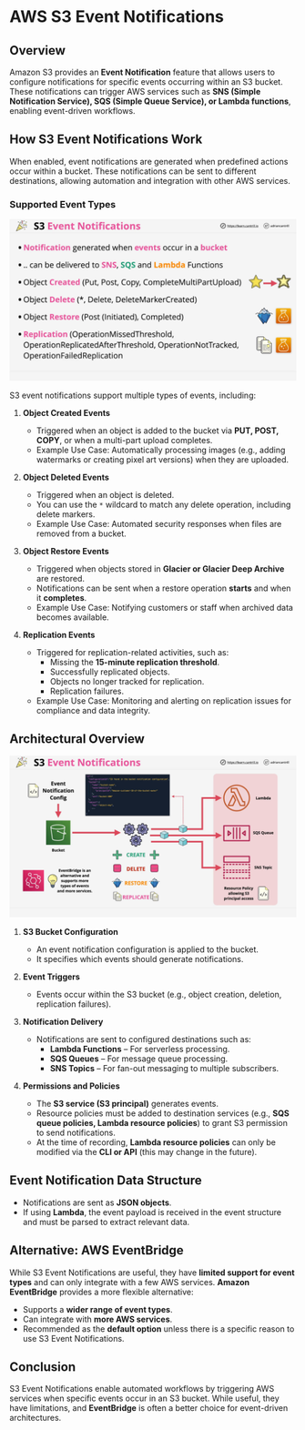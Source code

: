 # AWS S3 Event Notifications

## Overview

Amazon S3 provides an **Event Notification** feature that allows users to configure notifications for specific events occurring within an S3 bucket. These notifications can trigger AWS services such as **SNS (Simple Notification Service), SQS (Simple Queue Service), or Lambda functions**, enabling event-driven workflows.

## How S3 Event Notifications Work

When enabled, event notifications are generated when predefined actions occur within a bucket. These notifications can be sent to different destinations, allowing automation and integration with other AWS services.

### Supported Event Types

![alt text](./Images/image-42.png)

S3 event notifications support multiple types of events, including:

1. **Object Created Events**

   - Triggered when an object is added to the bucket via **PUT, POST, COPY**, or when a multi-part upload completes.
   - Example Use Case: Automatically processing images (e.g., adding watermarks or creating pixel art versions) when they are uploaded.

2. **Object Deleted Events**

   - Triggered when an object is deleted.
   - You can use the `*` wildcard to match any delete operation, including delete markers.
   - Example Use Case: Automated security responses when files are removed from a bucket.

3. **Object Restore Events**

   - Triggered when objects stored in **Glacier or Glacier Deep Archive** are restored.
   - Notifications can be sent when a restore operation **starts** and when it **completes**.
   - Example Use Case: Notifying customers or staff when archived data becomes available.

4. **Replication Events**
   - Triggered for replication-related activities, such as:
     - Missing the **15-minute replication threshold**.
     - Successfully replicated objects.
     - Objects no longer tracked for replication.
     - Replication failures.
   - Example Use Case: Monitoring and alerting on replication issues for compliance and data integrity.

## Architectural Overview

![alt text](./Images/image-41.png)

1. **S3 Bucket Configuration**

   - An event notification configuration is applied to the bucket.
   - It specifies which events should generate notifications.

2. **Event Triggers**

   - Events occur within the S3 bucket (e.g., object creation, deletion, replication failures).

3. **Notification Delivery**

   - Notifications are sent to configured destinations such as:
     - **Lambda Functions** – For serverless processing.
     - **SQS Queues** – For message queue processing.
     - **SNS Topics** – For fan-out messaging to multiple subscribers.

4. **Permissions and Policies**
   - The **S3 service (S3 principal)** generates events.
   - Resource policies must be added to destination services (e.g., **SQS queue policies, Lambda resource policies**) to grant S3 permission to send notifications.
   - At the time of recording, **Lambda resource policies** can only be modified via the **CLI or API** (this may change in the future).

## Event Notification Data Structure

- Notifications are sent as **JSON objects**.
- If using **Lambda**, the event payload is received in the event structure and must be parsed to extract relevant data.

## Alternative: AWS EventBridge

While S3 Event Notifications are useful, they have **limited support for event types** and can only integrate with a few AWS services. **Amazon EventBridge** provides a more flexible alternative:

- Supports a **wider range of event types**.
- Can integrate with **more AWS services**.
- Recommended as the **default option** unless there is a specific reason to use S3 Event Notifications.

## Conclusion

S3 Event Notifications enable automated workflows by triggering AWS services when specific events occur in an S3 bucket. While useful, they have limitations, and **EventBridge** is often a better choice for event-driven architectures.
